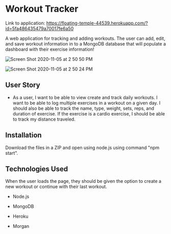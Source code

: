 # Workout Tracker

Link to application: https://floating-temple-44539.herokuapp.com/?id=5fa486435479a70017fe6a50

A web application for tracking and adding workouts. The user can add, edit, and save workout information in to a MongoDB database that will populate a dashboard with their exercise information!

![Screen Shot 2020-11-05 at 2 50 50 PM](https://user-images.githubusercontent.com/66890142/98305229-53f37c00-1f76-11eb-8ebb-df79fba2d558.png)

![Screen Shot 2020-11-05 at 2 50 24 PM](https://user-images.githubusercontent.com/66890142/98305237-56ee6c80-1f76-11eb-92df-3f2d515343ad.png)

## User Story

* As a user, I want to be able to view create and track daily workouts. I want to be able to log multiple exercises in a workout on a given day. I should also be able to track the name, type, weight, sets, reps, and duration of exercise. If the exercise is a cardio exercise, I should be able to track my distance traveled.

## Installation

Download the files in a ZIP and open using node.js using command "npm start".

## Technologies Used

When the user loads the page, they should be given the option to create a new workout or continue with their last workout.

  * Node.js

  * MongoDB 

  * Heroku

  * Morgan



